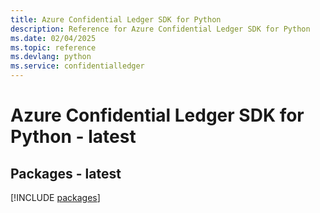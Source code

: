 ```yaml
---
title: Azure Confidential Ledger SDK for Python
description: Reference for Azure Confidential Ledger SDK for Python
ms.date: 02/04/2025
ms.topic: reference
ms.devlang: python
ms.service: confidentialledger
---
```

# Azure Confidential Ledger SDK for Python - latest
## Packages - latest
[!INCLUDE [packages](confidential-ledger-index.md)]